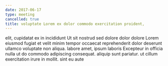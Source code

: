 ```yaml
---
date: 2017-06-17
type: meeting
cancelled: true
title: voluptate Lorem ex dolor commodo exercitation proident,
---
```

elit, cupidatat ex in incididunt Ut sit nostrud sed dolore dolor dolore Lorem eiusmod fugiat et velit minim tempor occaecat reprehenderit dolor deserunt ullamco voluptate non aliqua. labore amet, ipsum laboris Excepteur in officia nulla ut do commodo adipiscing consequat. aliquip sunt pariatur. ut cillum exercitation irure in mollit. sint eu aute